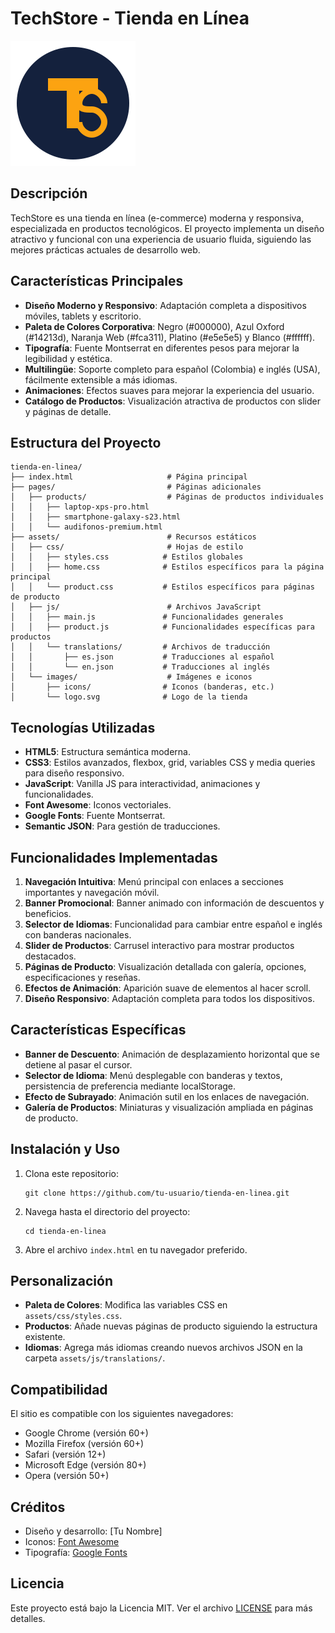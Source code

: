 # TechStore - Tienda en Línea

![TechStore Logo](assets/images/logo.svg)

## Descripción

TechStore es una tienda en línea (e-commerce) moderna y responsiva, especializada en productos tecnológicos. El proyecto implementa un diseño atractivo y funcional con una experiencia de usuario fluida, siguiendo las mejores prácticas actuales de desarrollo web.

## Características Principales

- **Diseño Moderno y Responsivo**: Adaptación completa a dispositivos móviles, tablets y escritorio.
- **Paleta de Colores Corporativa**: Negro (#000000), Azul Oxford (#14213d), Naranja Web (#fca311), Platino (#e5e5e5) y Blanco (#ffffff).
- **Tipografía**: Fuente Montserrat en diferentes pesos para mejorar la legibilidad y estética.
- **Multilingüe**: Soporte completo para español (Colombia) e inglés (USA), fácilmente extensible a más idiomas.
- **Animaciones**: Efectos suaves para mejorar la experiencia del usuario.
- **Catálogo de Productos**: Visualización atractiva de productos con slider y páginas de detalle.

## Estructura del Proyecto

```
tienda-en-linea/
├── index.html                     # Página principal
├── pages/                         # Páginas adicionales
│   ├── products/                  # Páginas de productos individuales
│   │   ├── laptop-xps-pro.html
│   │   ├── smartphone-galaxy-s23.html
│   │   └── audifonos-premium.html
├── assets/                        # Recursos estáticos
│   ├── css/                       # Hojas de estilo
│   │   ├── styles.css            # Estilos globales
│   │   ├── home.css              # Estilos específicos para la página principal
│   │   └── product.css           # Estilos específicos para páginas de producto
│   ├── js/                        # Archivos JavaScript
│   │   ├── main.js               # Funcionalidades generales
│   │   ├── product.js            # Funcionalidades específicas para productos
│   │   └── translations/         # Archivos de traducción
│   │       ├── es.json           # Traducciones al español
│   │       └── en.json           # Traducciones al inglés
│   └── images/                    # Imágenes e iconos
│       ├── icons/                # Iconos (banderas, etc.)
│       └── logo.svg              # Logo de la tienda
```

## Tecnologías Utilizadas

- **HTML5**: Estructura semántica moderna.
- **CSS3**: Estilos avanzados, flexbox, grid, variables CSS y media queries para diseño responsivo.
- **JavaScript**: Vanilla JS para interactividad, animaciones y funcionalidades.
- **Font Awesome**: Iconos vectoriales.
- **Google Fonts**: Fuente Montserrat.
- **Semantic JSON**: Para gestión de traducciones.

## Funcionalidades Implementadas

1. **Navegación Intuitiva**: Menú principal con enlaces a secciones importantes y navegación móvil.
2. **Banner Promocional**: Banner animado con información de descuentos y beneficios.
3. **Selector de Idiomas**: Funcionalidad para cambiar entre español e inglés con banderas nacionales.
4. **Slider de Productos**: Carrusel interactivo para mostrar productos destacados.
5. **Páginas de Producto**: Visualización detallada con galería, opciones, especificaciones y reseñas.
6. **Efectos de Animación**: Aparición suave de elementos al hacer scroll.
7. **Diseño Responsivo**: Adaptación completa para todos los dispositivos.

## Características Específicas

- **Banner de Descuento**: Animación de desplazamiento horizontal que se detiene al pasar el cursor.
- **Selector de Idioma**: Menú desplegable con banderas y textos, persistencia de preferencia mediante localStorage.
- **Efecto de Subrayado**: Animación sutil en los enlaces de navegación.
- **Galería de Productos**: Miniaturas y visualización ampliada en páginas de producto.

## Instalación y Uso

1. Clona este repositorio:
   ```
   git clone https://github.com/tu-usuario/tienda-en-linea.git
   ```

2. Navega hasta el directorio del proyecto:
   ```
   cd tienda-en-linea
   ```

3. Abre el archivo `index.html` en tu navegador preferido.

## Personalización

- **Paleta de Colores**: Modifica las variables CSS en `assets/css/styles.css`.
- **Productos**: Añade nuevas páginas de producto siguiendo la estructura existente.
- **Idiomas**: Agrega más idiomas creando nuevos archivos JSON en la carpeta `assets/js/translations/`.

## Compatibilidad

El sitio es compatible con los siguientes navegadores:
- Google Chrome (versión 60+)
- Mozilla Firefox (versión 60+)
- Safari (versión 12+)
- Microsoft Edge (versión 80+)
- Opera (versión 50+)

## Créditos

- Diseño y desarrollo: [Tu Nombre]
- Iconos: [Font Awesome](https://fontawesome.com/)
- Tipografía: [Google Fonts](https://fonts.google.com/)

## Licencia

Este proyecto está bajo la Licencia MIT. Ver el archivo [LICENSE](LICENSE) para más detalles. 